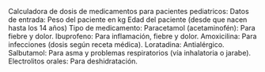 Calculadora de dosis de medicamentos para pacientes pediatricos: 
Datos de entrada:
Peso del paciente en kg
Edad del paciente (desde que nacen hasta los 14 años)
Tipo de medicamento:
Paracetamol (acetaminofén): Para fiebre y dolor.
Ibuprofeno: Para inflamación, fiebre y dolor.
Amoxicilina: Para infecciones (dosis según receta médica).
Loratadina: Antialérgico.
Salbutamol: Para asma y problemas respiratorios (vía inhalatoria o jarabe).
Electrolitos orales: Para deshidratación.

